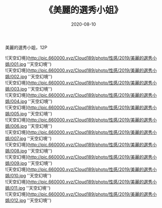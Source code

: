 ﻿---
layout: post
title:  《美麗的選秀小姐》
date:   2020-08-10
img: http://pic.660000.xyz/Cloud189/photo/性感/2019/美麗的選秀小姐/000.jpg
categories: [美女, 性感, 泳衣]
---

美麗的選秀小姐，12P



![天空幻境](http://pic.660000.xyz/Cloud189/photo/性感/2019/美麗的選秀小姐/001.jpg ''天空幻境'') <br>
![天空幻境](http://pic.660000.xyz/Cloud189/photo/性感/2019/美麗的選秀小姐/002.jpg ''天空幻境'') <br>
![天空幻境](http://pic.660000.xyz/Cloud189/photo/性感/2019/美麗的選秀小姐/003.jpg ''天空幻境'') <br>
![天空幻境](http://pic.660000.xyz/Cloud189/photo/性感/2019/美麗的選秀小姐/004.jpg ''天空幻境'') <br>
![天空幻境](http://pic.660000.xyz/Cloud189/photo/性感/2019/美麗的選秀小姐/005.jpg ''天空幻境'') <br>
![天空幻境](http://pic.660000.xyz/Cloud189/photo/性感/2019/美麗的選秀小姐/006.jpg ''天空幻境'') <br>
![天空幻境](http://pic.660000.xyz/Cloud189/photo/性感/2019/美麗的選秀小姐/007.jpg ''天空幻境'') <br>
![天空幻境](http://pic.660000.xyz/Cloud189/photo/性感/2019/美麗的選秀小姐/008.jpg ''天空幻境'') <br>
![天空幻境](http://pic.660000.xyz/Cloud189/photo/性感/2019/美麗的選秀小姐/009.jpg ''天空幻境'') <br>
![天空幻境](http://pic.660000.xyz/Cloud189/photo/性感/2019/美麗的選秀小姐/010.jpg ''天空幻境'') <br>
![天空幻境](http://pic.660000.xyz/Cloud189/photo/性感/2019/美麗的選秀小姐/011.jpg ''天空幻境'') <br>
![天空幻境](http://pic.660000.xyz/Cloud189/photo/性感/2019/美麗的選秀小姐/012.jpg ''天空幻境'') <br>